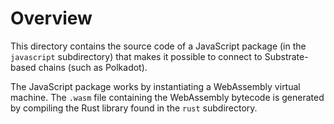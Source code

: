 # Overview

This directory contains the source code of a JavaScript package (in the `javascript` subdirectory)
that makes it possible to connect to Substrate-based chains (such as Polkadot).

The JavaScript package works by instantiating a WebAssembly virtual machine. The `.wasm` file containing the WebAssembly bytecode is generated by compiling the Rust library found in the
`rust` subdirectory.
